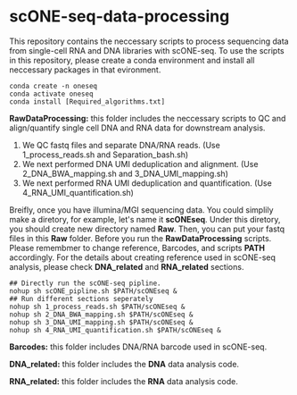 # scONE-seq-data-processing
This repository contains the neccessary scripts to process sequencing data from single-cell RNA and DNA libraries with scONE-seq. To use the scripts in this repository, please create a conda environment and install all neccessary packages in that evironment. 

```
conda create -n oneseq
conda activate oneseq
conda install [Required_algorithms.txt]
```

**RawDataProcessing:** this folder includes the neccessary scripts to QC and align/quantify single cell DNA and RNA data for downstream analysis.
1. We QC fastq files and separate DNA/RNA reads. (Use 1_process_reads.sh and Separation_bash.sh)
2. We next performed DNA UMI deduplication and alignment. (Use 2_DNA_BWA_mapping.sh and 3_DNA_UMI_mapping.sh)
3. We next performed RNA UMI deduplication and quantification. (Use 4_RNA_UMI_quantification.sh)

Breifly, once you have illumina/MGI sequencing data. You could simplily make a diretory, for example, let's name it **scONEseq**. Under this diretory, you should create new directory named **Raw**. Then, you can put your fastq files in this **Raw** folder. Before you run the **RawDataProcessing** scripts. Please remembmer to change reference, Barcodes, and scripts **PATH** accordingly. For the details about creating reference used in scONE-seq analysis, please check **DNA_related** and **RNA_related** sections.

```
## Directly run the scONE-seq pipline.
nohup sh scONE_pipline.sh $PATH/scONEseq &
## Run different sections seperately
nohup sh 1_process_reads.sh $PATH/scONEseq &
nohup sh 2_DNA_BWA_mapping.sh $PATH/scONEseq &
nohup sh 3_DNA_UMI_mapping.sh $PATH/scONEseq &
nohup sh 4_RNA_UMI_quantification.sh $PATH/scONEseq &
```

**Barcodes:** this folder includes DNA/RNA barcode used in scONE-seq.

**DNA_related:** this folder includes the **DNA** data analysis code.

**RNA_related:** this folder includes the **RNA** data analysis code.
